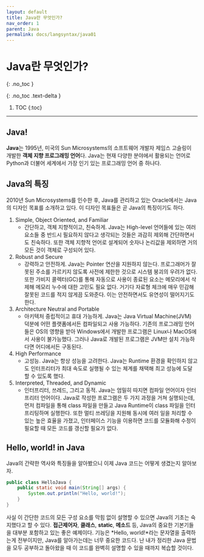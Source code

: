 ```yaml
---
layout: default
title: Java란 무엇인가?
nav_order: 1
parent: Java
permalink: docs/langsyntax/java01
---
```


# Java란 무엇인가? 
{: .no_toc }

{: .no_toc .text-delta }

1. TOC
{:toc}

---

## Java!
**Java**는 1995년, 미국의 Sun Microsystems의 소프트웨어 개발자 제임스 고슬링이 개발한 **객체 지향 프로그래밍 언어**다. Java는 현재 다양한 분야에서 활용되는 언어로 Python과 더불어 세계에서 가장 인기 있는 프로그래밍 언어 중 하나다.

## Java의 특징
2010년 Sun Microsystems를 인수한 후, Java를 관리하고 있는 Oracle에서는 Java의 디자인 목표를 소개하고 있다. 이 디자인 목표들은 곧 Java의 특징이기도 하다.

1. Simple, Object Oriented, and Familiar
    - 간단하고, 객체 지향적이고, 친숙하게. Java는 High-level 언어들에 있는 여러 요소들 중 반드시 필요하지 않다고 생각되는 것들은 과감히 제외해 간단하면서도 친숙하다. 또한 객체 지향적 언어로 설계되어 숫자나 논리값을 제외하면 거의 모든 것이 객체로 구성되어 있다.
2. Robust and Secure
    - 강력하고 안전하게. Java는 Pointer 연산을 지원하지 않는다. 프로그래머가 잘못된 주소를 가르키지 않도록 사전에 제한한 것으로 시스템 붕괴의 우려가 없다. 또한 가비지 콜렉터(GC)를 통해 자동으로 사용이 종료된 요소는 메모리에서 삭제해 메모리 누수에 대한 고민도 필요 없다. 거기다 자료형 체크에 매우 민감해 잘못된 코드를 적지 않게끔 도와준다. 이는 안전하면서도 유연성이 떨어지기도 한다.
3. Architecture Neutral and Portable
    - 아키텍처 중립적이고 휴대 가능하게. Java는 Java Virtual Machine(JVM) 덕분에 어떤 플랫폼에서든 컴파일되고 사용 가능하다. 기존의 프로그래밍 언어들은 OS의 영향을 받아 Windows에서 개발한 프로그램은 Linux나 MacOS에서 사용이 불가능했다. 그러나 Java로 개발된 프로그램은 JVM만 설치 가능하다면 어디에서든 구동된다.
4. High Performance
    - 고성능. Java는 항상 성능을 고려한다. Java는 Runtime 환경을 확인하지 않고도 인터프리터가 최대 속도로 실행될 수 있는 체계를 채택해 최고 성능에 도달 할 수 있도록 했다.
5. Interpreted, Threaded, and Dynamic
    - 인터프리터, 쓰레드, 그리고 동적. Java는 엄밀히 따지면 컴파일 언어이자 인터프리터 언어이다. Java로 작성한 프로그램은 두 가지 과정을 거쳐 실행되는데, 먼저 컴파일을 통해 class 파일을 만들고 Java Runtime이 class 파일을 인터프리팅하며 실행한다. 또한 멀티 쓰레딩을 지원해 동시에 여러 일을 처리할 수 있는 높은 효율을 가졌고, 인터페이스 기능을 이용하면 코드를 모듈화해 수정이 필요할 때 모든 코드를 갱신할 필요가 없다.

## Hello, world! in Java
Java의 간략한 역사와 특징들을 알아봤으니 이제 Java 코드는 어떻게 생겼는지 알아보자.

```Java
public class HelloJava {
    public static void main(String[] args) {
        System.out.println("Hello, world!");
    }
}
```

사실 이 간단한 코드의 모든 구성 요소를 막힘 없이 설명할 수 있으면 Java의 기초는 숙지했다고 할 수 있다. **접근제어자**, **클래스**, **static**, **메소드** 등, Java의 중요한 기본기들을 대부분 포함하고 있는 좋은 예제이다. 기능은 *Hello, world!*라는 문자열을 출력하는게 전부이지만, Java를 알아가는데는 너무 중요한 코드다. 난 내가 정리한 Java 문법을 모두 공부하고 돌아왔을 때 이 코드를 완벽히 설명할 수 있을 때까지 복습할 것이다.